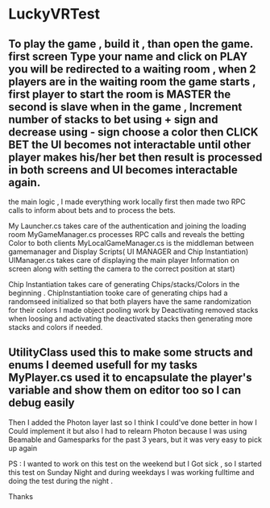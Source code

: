 # LuckyVRTest
To play the game , build it , than open the game.
first screen Type your name and click on PLAY 
you will be redirected to a waiting room , when 2 players are in the waiting room the game starts , first player to start the room is MASTER the second is slave
when in the game , Increment number of stacks to bet using + sign and decrease using - sign
choose a color then CLICK BET
the UI becomes not interactable until other player makes his/her bet
then result is processed in both screens and UI becomes interactable again.
-----------------------------------------------------------------------------

the main logic , I made everything work locally first then made two RPC calls to inform about bets and to process the bets.

My Launcher.cs takes care of the authentication and joining the loading room
MyGameManager.cs processes RPC calls and reveals the betting Color to both clients
MyLocalGameManager.cs is the middleman between gamemanager and Display Scripts( UI MANAGER and Chip Instantiation)
UIManager.cs takes care of displaying the main player Information on screen along with setting the camera to the correct position at start)

Chip Instantiation takes care of generating Chips/stacks/Colors in the beginning .
ChipInstantiation tooke care of generating chips
had a randomseed initialized so that both players have the same randomization for their colors
I made object pooling work by Deactivating removed stacks when loosing and activating the deactivated stacks then generating more stacks and colors if needed.

UtilityClass used this to make some structs and enums I deemed usefull for my tasks
MyPlayer.cs used it to encapsulate the player's variable and show them on editor too so I can debug easily
-------------------------------------------------------------------------------------------------------------------------------------------------------
Then I added the Photon layer last so I think I could've done better in how I Could implement it but also I had to relearn Photon because I was using Beamable and Gamesparks for the past 3 years, but it was very easy to pick up again

PS : I wanted to work on this test on the weekend but I Got sick , so I started this test on Sunday Night and during weekdays I was working fulltime and doing the test during the night .

Thanks

